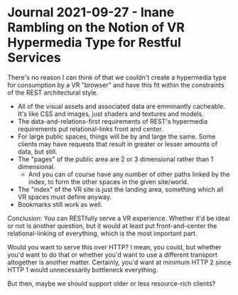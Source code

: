 Journal 2021-09-27 - Inane Rambling on the Notion of VR Hypermedia Type for Restful Services
============================================================================================

There's no reason I can think of that we couldn't create a hypermedia type for consumption by a VR "browser" and have this fit within the constraints of the REST architectural style.

- All of the visual assets and associated data are emminantly cacheable.  It's like CSS and images, just shaders and textures and models.
- The data-and-relations-first requirements of REST's hypermedia requirements put relational-links front and center.
- For large public spaces, things will be by and large the same.  Some clients may have requests that result in greater or lesser amounts of data, but still.
- The "pages" of the public area are 2 or 3 dimensional rather than 1 dimensional.
    - And you can of course have any number of other paths linked by the index, to form the other spaces in the given site/world.
- The "index" of the VR site is just the landing area, something which all VR spaces must define anyway.
- Bookmarks still work as well.

Conclusion: You can RESTfully serve a VR experience.  Whether it'd be ideal or not is another question, but it would at least put front-and-center the relational-linking of everything, which is the most important part.

Would you want to serve this over HTTP?  I mean, you could, but whether you'd want to do that or whether you'd want to use a different transport altogether is another matter.  Certainly, you'd want at minimum HTTP 2 since HTTP 1 would unnecessarily bottleneck everything.

But then, maybe we should support older or less resource-rich clients?
